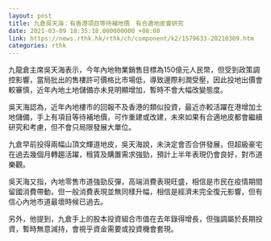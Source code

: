 ```yaml
---
layout: post
title: 九倉吳天海：有香港項目等待補地價　有合適地皮會研究
date: 2021-03-09 18:35:18.000000000 +08:00
link: https://news.rthk.hk/rthk/ch/component/k2/1579633-20210309.htm
categories: rthk
---
```


九龍倉主席吳天海表示，今年內地物業銷售目標為150億元人民幣，但受到政策調控影響，當局批出的售樓許可價格比市場低，導致邊際利潤受壓，因此投地出價會較審慎，近年內地土地儲備亦未見明顯增加，暫時不會大幅改變態度。

吳天海認為，近年內地樓市的回報不及香港的類似投資，最近亦較活躍在港增加土地儲備，手上有項目等待補地價，可作重建或改建，未來如果有合適地皮都會繼續研究和考慮，但不會只局限發展大單位。

九倉早前投得兩幅山頂文輝道地皮，吳天海說，未決定會否合併發展，但超級豪宅在過去幾個月轉趨活躍，租賃及購置需求強勁，預計上半年表現仍會良好，對市道樂觀。

吳天海又指，內地零售市道強勁反彈，高端消費表現旺盛，相信是市民在疫情期間留國消費帶動，但一般消費表現並無同樣升幅，相信是經濟未完全復元影響，但有信心內地市道最壞時候已過去。

另外，他提到，九倉手上的股本投資組合市值在去年錄得增長，但強調屬於長期投資，暫時無意減持，會視乎資金需要或投資機會套現。
